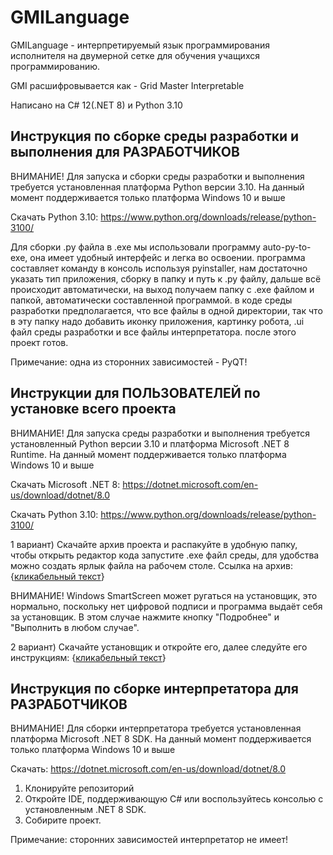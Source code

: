 # GMILanguage
GMILanguage - интерпретируемый язык программирования исполнителя на двумерной сетке для обучения учащихся программированию.

GMI расшифровывается как - Grid Master Interpretable

Написано на C# 12(.NET 8) и Python 3.10

## Инструкция по сборке среды разработки и выполнения для РАЗРАБОТЧИКОВ

ВНИМАНИЕ! Для запуска и сборки среды разработки и выполнения требуется установленная платформа Python версии 3.10. На данный момент поддерживается только платформа Windows 10 и выше

Скачать Python 3.10: https://www.python.org/downloads/release/python-3100/

Для сборки .py файла в .exe мы использовали программу auto-py-to-exe,
она имеет удобный интерфейс и легка во освоении. программа составляет команду в консоль используя pyinstaller, 
нам достаточно указать тип приложения, сборку в папку и путь к .py файлу, 
дальше всё происходит автоматически, на выход получаем папку с .exe файлом и папкой, автоматически составленной программой.
в коде среды разработки предполагается, что все файлы в одной директории,
так  что в эту папку надо добавить иконку приложения,  картинку робота, 
.ui  файл среды разработки и все файлы интерпретатора. после этого проект готов.

Примечание: одна из сторонних зависимостей - PyQT!

## Инструкции для ПОЛЬЗОВАТЕЛЕЙ по установке всего проекта

ВНИМАНИЕ! Для запуска среды разработки и выполнения требуется установленный Python версии 3.10 и платформа Microsoft .NET 8 Runtime. На данный момент поддерживается только платформа Windows 10 и выше

Скачать Microsoft .NET 8: https://dotnet.microsoft.com/en-us/download/dotnet/8.0

Скачать Python 3.10: https://www.python.org/downloads/release/python-3100/

1 вариант) Скачайте архив проекта и распакуйте в удобную папку,
чтобы открыть редактор кода запустите .ехе файл среды, 
для удобства можно создать ярлык файла на рабочем столе. Ссылка на архив: {[кликабельный текст](https://drive.google.com/file/d/1V2bumfc-QaoxVG9BybQPtluoM5tNxoZE/view?usp=sharing)}

ВНИМАНИЕ! Windows SmartScreen может ругаться на установщик, это нормально, поскольку нет цифровой подписи и программа выдаёт себя за установщик. В этом случае нажмите кнопку "Подробнее" и "Выполнить в любом случае".

2 вариант) Скачайте установщик и откройте его, далее следуйте его инструкциям: {[кликабельный текст](https://drive.google.com/file/d/1lh8R7iGIHMnY1Lw6y5xon4eksdBKOBQD/view?usp=sharing)}

## Инструкция по сборке интерпретатора для РАЗРАБОТЧИКОВ

ВНИМАНИЕ! Для сборки интерпретатора требуется установленная платформа Microsoft .NET 8 SDK. На данный момент поддерживается только платформа Windows 10 и выше

Скачать: https://dotnet.microsoft.com/en-us/download/dotnet/8.0

1) Клонируйте репозиторий
2) Откройте IDE, поддерживающую C# или воспользуйтесь консолью с установленным .NET 8 SDK.
3) Собирите проект.

Примечание: сторонних зависимостей интерпретатор не имеет!
